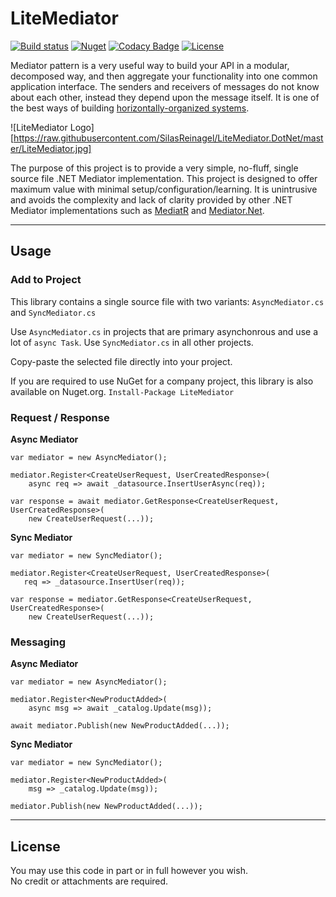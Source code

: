 # LiteMediator

[![Build status](https://ci.appveyor.com/api/projects/status/27k3kat6xyhgq3tc?svg=true)](https://ci.appveyor.com/project/TheoConfidor/litemediator-dotnet)
[![Nuget](https://img.shields.io/nuget/vpre/litemediator.svg)](https://www.nuget.org/packages/LiteMediator/)
[![Codacy Badge](https://api.codacy.com/project/badge/Grade/64ee1c95fab14cb5b0ec8bb45f3793e6)](https://www.codacy.com/app/SilasReinagel/LiteMediator.DotNet?utm_source=github.com&amp;utm_medium=referral&amp;utm_content=SilasReinagel/LiteMediator.DotNet&amp;utm_campaign=Badge_Grade)
[![License](https://img.shields.io/badge/license-MIT-blue.svg)](./LICENSE)

Mediator pattern is a very useful way to build your API in a modular, decomposed way, and then aggregate your functionality into one common application interface. The senders and receivers of messages do not know about each other, instead they depend upon the message itself. 
It is one of the best ways of building [horizontally-organized systems](http://silasreinagel.com/2016/09/26/build-horizontally-not-vertically/).

![LiteMediator Logo][https://raw.githubusercontent.com/SilasReinagel/LiteMediator.DotNet/master/LiteMediator.jpg]

The purpose of this project is to provide a very simple, no-fluff, single source file .NET Mediator implementation. This project is designed to offer maximum value with minimal setup/configuration/learning. It is unintrusive and avoids the complexity and lack of clarity provided by other .NET Mediator implementations such as [MediatR](https://github.com/jbogard/MediatR) and [Mediator.Net](https://github.com/mayuanyang/Mediator.Net).

----

## Usage

### Add to Project

This library contains a single source file with two variants: `AsyncMediator.cs` and `SyncMediator.cs`

Use `AsyncMediator.cs` in projects that are primary asynchonrous and use a lot of `async Task`.
Use `SyncMediator.cs` in all other projects.

Copy-paste the selected file directly into your project. 

If you are required to use NuGet for a company project, this library is also available on Nuget.org. 
`Install-Package LiteMediator`

### Request / Response

**Async Mediator**
```
var mediator = new AsyncMediator();

mediator.Register<CreateUserRequest, UserCreatedResponse>(
    async req => await _datasource.InsertUserAsync(req));

var response = await mediator.GetResponse<CreateUserRequest, UserCreatedResponse>(
    new CreateUserRequest(...));
```

**Sync Mediator**
```
var mediator = new SyncMediator();

mediator.Register<CreateUserRequest, UserCreatedResponse>(
   req => _datasource.InsertUser(req));

var response = mediator.GetResponse<CreateUserRequest, UserCreatedResponse>(
    new CreateUserRequest(...));
```

### Messaging

**Async Mediator**
```
var mediator = new AsyncMediator();

mediator.Register<NewProductAdded>(
    async msg => await _catalog.Update(msg));

await mediator.Publish(new NewProductAdded(...));
```

**Sync Mediator**
```
var mediator = new SyncMediator();

mediator.Register<NewProductAdded>(
    msg => _catalog.Update(msg));

mediator.Publish(new NewProductAdded(...));
```

----

## License

You may use this code in part or in full however you wish.  
No credit or attachments are required.
